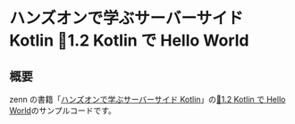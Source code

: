 # ハンズオンで学ぶサーバーサイド Kotlin 📃1.2 Kotlin で Hello World

## 概要

zenn の書籍「[ハンズオンで学ぶサーバーサイド Kotlin](https://zenn.dev/msksgm/books/implementing-server-side-kotlin-development)」の[📃1.2 Kotlin で Hello World](https://zenn.dev/msksgm/books/implementing-server-side-kotlin-development/viewer/chapter-01-02-kotlin-intro-hello-world)のサンプルコードです。
